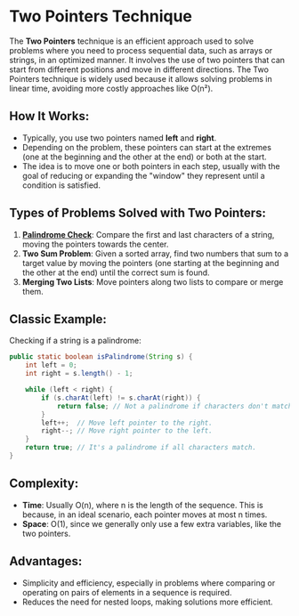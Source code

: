 # Two Pointers Technique

The **Two Pointers** technique is an efficient approach used to solve problems where you need to process sequential
data, such as arrays or strings, in an optimized manner. It involves the use of two pointers that can start from
different positions and move in different directions.
The Two Pointers technique is widely used because it allows solving problems in linear time, avoiding more costly
approaches like O(n²).

## How It Works:

- Typically, you use two pointers named **left** and **right**.
- Depending on the problem, these pointers can start at the extremes (one at the beginning and the other at the end) or
  both at the start.
- The idea is to move one or both pointers in each step, usually with the goal of reducing or expanding the "window"
  they represent until a condition is satisfied.

## Types of Problems Solved with Two Pointers:

1. **[Palindrome Check](../../arraysAndStrings/twoPointers/PalindromeCheck.java)**: Compare the first and last
   characters of a string, moving the pointers towards the center.
2. **Two Sum Problem**: Given a sorted array, find two numbers that sum to a target value by moving the pointers (one
   starting at the beginning and the other at the end) until the correct sum is found.
3. **Merging Two Lists**: Move pointers along two lists to compare or merge them.

## Classic Example:

Checking if a string is a palindrome:

```java
public static boolean isPalindrome(String s) {
    int left = 0;
    int right = s.length() - 1;

    while (left < right) {
        if (s.charAt(left) != s.charAt(right)) {
            return false; // Not a palindrome if characters don't match.
        }
        left++;  // Move left pointer to the right.
        right--; // Move right pointer to the left.
    }
    return true; // It's a palindrome if all characters match.
}
```

## Complexity:

* **Time**: Usually O(n), where n is the length of the sequence. This is because, in an ideal scenario, each pointer
  moves at most n times.
* **Space**: O(1), since we generally only use a few extra variables, like the two pointers.

## Advantages:

* Simplicity and efficiency, especially in problems where comparing or operating on pairs of elements in a sequence is
  required.
* Reduces the need for nested loops, making solutions more efficient.
